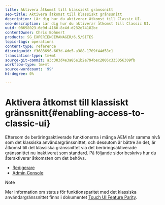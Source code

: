 ```yaml
---
title: Aktivera åtkomst till klassiskt gränssnitt
seo-title: Aktivera åtkomst till klassiskt gränssnitt
description: Lär dig hur du aktiverar åtkomst till Classic UI.
seo-description: Lär dig hur du aktiverar åtkomst till Classic UI.
uuid: 08698023-6e0d-4160-8c4d-d282e74182bc
contentOwner: Chris Bohnert
products: SG_EXPERIENCEMANAGER/6.5/SITES
topic-tags: operations
content-type: reference
discoiquuid: f3683696-663d-4de5-a388-1709f44d58c1
translation-type: tm+mt
source-git-commit: a3c303d4e3a85e1b2e794bec2006c335056309fb
workflow-type: tm+mt
source-wordcount: '99'
ht-degree: 0%

---
```



# Aktivera åtkomst till klassiskt gränssnitt{#enabling-access-to-classic-ui}

Eftersom de beröringsaktiverade funktionerna i många AEM når samma nivå som det klassiska användargränssnittet, och dessutom är bättre än det, är åtkomst till det klassiska gränssnittet via det beröringsaktiverade gränssnittet nu inaktiverat som standard. På följande sidor beskrivs hur du återaktiverar åtkomsten om det behövs.

* [Redigerare](/help/sites-administering/enable-classic-ui-editor.md)
* [Admin Console](/help/sites-administering/enable-classic-ui-admin.md)

>[!NOTE]
>
>Mer information om status för funktionsparitet med det klassiska användargränssnittet finns i dokumentet [Touch UI Feature Parity](/help/release-notes/touch-ui-features-status.md).

